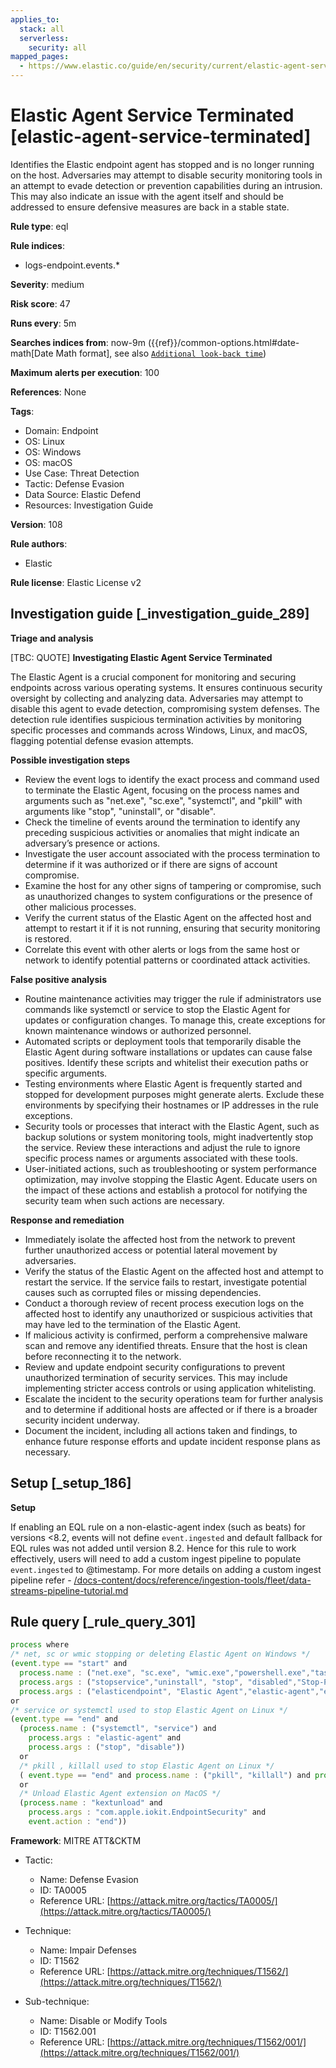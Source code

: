 ```yaml
---
applies_to:
  stack: all
  serverless:
    security: all
mapped_pages:
  - https://www.elastic.co/guide/en/security/current/elastic-agent-service-terminated.html
---
```


# Elastic Agent Service Terminated [elastic-agent-service-terminated]

Identifies the Elastic endpoint agent has stopped and is no longer running on the host. Adversaries may attempt to disable security monitoring tools in an attempt to evade detection or prevention capabilities during an intrusion. This may also indicate an issue with the agent itself and should be addressed to ensure defensive measures are back in a stable state.

**Rule type**: eql

**Rule indices**:

* logs-endpoint.events.*

**Severity**: medium

**Risk score**: 47

**Runs every**: 5m

**Searches indices from**: now-9m ({{ref}}/common-options.html#date-math[Date Math format], see also [`Additional look-back time`](docs-content://solutions/security/detect-and-alert/create-detection-rule.md#rule-schedule))

**Maximum alerts per execution**: 100

**References**: None

**Tags**:

* Domain: Endpoint
* OS: Linux
* OS: Windows
* OS: macOS
* Use Case: Threat Detection
* Tactic: Defense Evasion
* Data Source: Elastic Defend
* Resources: Investigation Guide

**Version**: 108

**Rule authors**:

* Elastic

**Rule license**: Elastic License v2

## Investigation guide [_investigation_guide_289]

**Triage and analysis**

[TBC: QUOTE]
**Investigating Elastic Agent Service Terminated**

The Elastic Agent is a crucial component for monitoring and securing endpoints across various operating systems. It ensures continuous security oversight by collecting and analyzing data. Adversaries may attempt to disable this agent to evade detection, compromising system defenses. The detection rule identifies suspicious termination activities by monitoring specific processes and commands across Windows, Linux, and macOS, flagging potential defense evasion attempts.

**Possible investigation steps**

* Review the event logs to identify the exact process and command used to terminate the Elastic Agent, focusing on the process names and arguments such as "net.exe", "sc.exe", "systemctl", and "pkill" with arguments like "stop", "uninstall", or "disable".
* Check the timeline of events around the termination to identify any preceding suspicious activities or anomalies that might indicate an adversary’s presence or actions.
* Investigate the user account associated with the process termination to determine if it was authorized or if there are signs of account compromise.
* Examine the host for any other signs of tampering or compromise, such as unauthorized changes to system configurations or the presence of other malicious processes.
* Verify the current status of the Elastic Agent on the affected host and attempt to restart it if it is not running, ensuring that security monitoring is restored.
* Correlate this event with other alerts or logs from the same host or network to identify potential patterns or coordinated attack activities.

**False positive analysis**

* Routine maintenance activities may trigger the rule if administrators use commands like systemctl or service to stop the Elastic Agent for updates or configuration changes. To manage this, create exceptions for known maintenance windows or authorized personnel.
* Automated scripts or deployment tools that temporarily disable the Elastic Agent during software installations or updates can cause false positives. Identify these scripts and whitelist their execution paths or specific arguments.
* Testing environments where Elastic Agent is frequently started and stopped for development purposes might generate alerts. Exclude these environments by specifying their hostnames or IP addresses in the rule exceptions.
* Security tools or processes that interact with the Elastic Agent, such as backup solutions or system monitoring tools, might inadvertently stop the service. Review these interactions and adjust the rule to ignore specific process names or arguments associated with these tools.
* User-initiated actions, such as troubleshooting or system performance optimization, may involve stopping the Elastic Agent. Educate users on the impact of these actions and establish a protocol for notifying the security team when such actions are necessary.

**Response and remediation**

* Immediately isolate the affected host from the network to prevent further unauthorized access or potential lateral movement by adversaries.
* Verify the status of the Elastic Agent on the affected host and attempt to restart the service. If the service fails to restart, investigate potential causes such as corrupted files or missing dependencies.
* Conduct a thorough review of recent process execution logs on the affected host to identify any unauthorized or suspicious activities that may have led to the termination of the Elastic Agent.
* If malicious activity is confirmed, perform a comprehensive malware scan and remove any identified threats. Ensure that the host is clean before reconnecting it to the network.
* Review and update endpoint security configurations to prevent unauthorized termination of security services. This may include implementing stricter access controls or using application whitelisting.
* Escalate the incident to the security operations team for further analysis and to determine if additional hosts are affected or if there is a broader security incident underway.
* Document the incident, including all actions taken and findings, to enhance future response efforts and update incident response plans as necessary.


## Setup [_setup_186]

**Setup**

If enabling an EQL rule on a non-elastic-agent index (such as beats) for versions <8.2, events will not define `event.ingested` and default fallback for EQL rules was not added until version 8.2. Hence for this rule to work effectively, users will need to add a custom ingest pipeline to populate `event.ingested` to @timestamp. For more details on adding a custom ingest pipeline refer - [/docs-content/docs/reference/ingestion-tools/fleet/data-streams-pipeline-tutorial.md](docs-content://reference/ingestion-tools/fleet/data-streams-pipeline-tutorial.md)


## Rule query [_rule_query_301]

```js
process where
/* net, sc or wmic stopping or deleting Elastic Agent on Windows */
(event.type == "start" and
  process.name : ("net.exe", "sc.exe", "wmic.exe","powershell.exe","taskkill.exe","PsKill.exe","ProcessHacker.exe") and
  process.args : ("stopservice","uninstall", "stop", "disabled","Stop-Process","terminate","suspend") and
  process.args : ("elasticendpoint", "Elastic Agent","elastic-agent","elastic-endpoint"))
or
/* service or systemctl used to stop Elastic Agent on Linux */
(event.type == "end" and
  (process.name : ("systemctl", "service") and
    process.args : "elastic-agent" and
    process.args : ("stop", "disable"))
  or
  /* pkill , killall used to stop Elastic Agent on Linux */
  ( event.type == "end" and process.name : ("pkill", "killall") and process.args: "elastic-agent")
  or
  /* Unload Elastic Agent extension on MacOS */
  (process.name : "kextunload" and
    process.args : "com.apple.iokit.EndpointSecurity" and
    event.action : "end"))
```

**Framework**: MITRE ATT&CKTM

* Tactic:

    * Name: Defense Evasion
    * ID: TA0005
    * Reference URL: [https://attack.mitre.org/tactics/TA0005/](https://attack.mitre.org/tactics/TA0005/)

* Technique:

    * Name: Impair Defenses
    * ID: T1562
    * Reference URL: [https://attack.mitre.org/techniques/T1562/](https://attack.mitre.org/techniques/T1562/)

* Sub-technique:

    * Name: Disable or Modify Tools
    * ID: T1562.001
    * Reference URL: [https://attack.mitre.org/techniques/T1562/001/](https://attack.mitre.org/techniques/T1562/001/)



